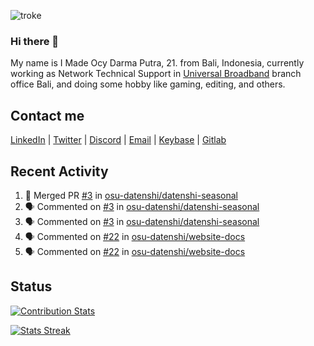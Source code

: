 ![troke](https://cardivo.vercel.app/api?name=I%20Made%20Ocy%20Darma%20Putra&description=Just%20pull-stack%20developer&image=https://avatars.githubusercontent.com/u/10250068?v=4&backgroundColor=%23DE834D)

### Hi there 👋

My name is I Made Ocy Darma Putra, 21. from Bali, Indonesia, currently working as Network Technical Support in [Universal Broadband](https://universal.net.id) branch office Bali, and doing some hobby like gaming, editing, and others.

## Contact me

[LinkedIn](https://linkedin.com/in/troke) | [Twitter](https://twitter.com/darma_ochi) | [Discord](https://link.troke.id/discord) | <a href="mailto:ochi@troke.id">Email</a> | [Keybase](https://keybase.io/troke) | [Gitlab](https://gitlab.com/troke12)

## Recent Activity

<!--START_SECTION:activity-->
1. 🎉 Merged PR [#3](https://github.com/osu-datenshi/datenshi-seasonal/pull/3) in [osu-datenshi/datenshi-seasonal](https://github.com/osu-datenshi/datenshi-seasonal)
2. 🗣 Commented on [#3](https://github.com/osu-datenshi/datenshi-seasonal/issues/3) in [osu-datenshi/datenshi-seasonal](https://github.com/osu-datenshi/datenshi-seasonal)
3. 🗣 Commented on [#3](https://github.com/osu-datenshi/datenshi-seasonal/issues/3) in [osu-datenshi/datenshi-seasonal](https://github.com/osu-datenshi/datenshi-seasonal)
4. 🗣 Commented on [#22](https://github.com/osu-datenshi/website-docs/issues/22) in [osu-datenshi/website-docs](https://github.com/osu-datenshi/website-docs)
5. 🗣 Commented on [#22](https://github.com/osu-datenshi/website-docs/issues/22) in [osu-datenshi/website-docs](https://github.com/osu-datenshi/website-docs)
<!--END_SECTION:activity-->

## Status

[![Contribution Stats](https://github-contribution-stats.vercel.app/api/?username=troke12)](https://github.com/LordDashMe/github-contribution-stats/)

[![Stats Streak](https://github-readme-streak-stats.herokuapp.com/?user=troke12)](https://github.com/troke12/)
